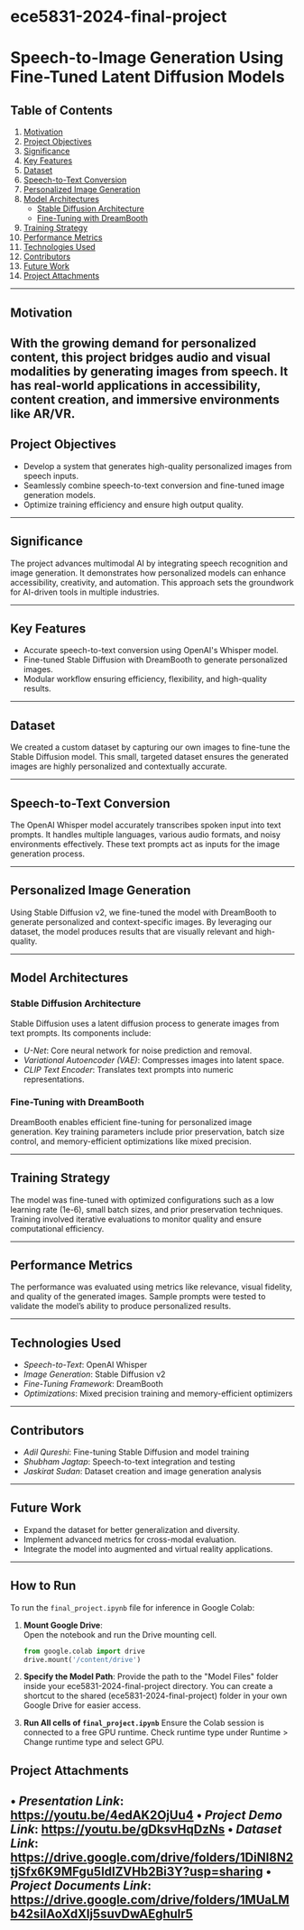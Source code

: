 # ece5831-2024-final-project

# Speech-to-Image Generation Using Fine-Tuned Latent Diffusion Models

## Table of Contents

1. [Motivation](#motivation)  
2. [Project Objectives](#project-objectives)  
3. [Significance](#significance)  
4. [Key Features](#key-features)  
5. [Dataset](#dataset)  
6. [Speech-to-Text Conversion](#speech-to-text-conversion)  
7. [Personalized Image Generation](#personalized-image-generation)  
8. [Model Architectures](#model-architectures)  
    - [Stable Diffusion Architecture](#stable-diffusion-architecture)  
    - [Fine-Tuning with DreamBooth](#fine-tuning-with-dreambooth)  
9. [Training Strategy](#training-strategy)  
10. [Performance Metrics](#performance-metrics)  
11. [Technologies Used](#technologies-used)  
12. [Contributors](#contributors)  
13. [Future Work](#future-work)  
14. [Project Attachments](#project-attachments)  

---

## Motivation  
With the growing demand for personalized content, this project bridges audio and visual modalities by generating images from speech. It has real-world applications in accessibility, content creation, and immersive environments like AR/VR. 
---

## Project Objectives  
- Develop a system that generates high-quality personalized images from speech inputs.  
- Seamlessly combine speech-to-text conversion and fine-tuned image generation models.  
- Optimize training efficiency and ensure high output quality.

---

## Significance  
The project advances multimodal AI by integrating speech recognition and image generation. It demonstrates how personalized models can enhance accessibility, creativity, and automation. This approach sets the groundwork for AI-driven tools in multiple industries.

---

## Key Features  
- Accurate speech-to-text conversion using OpenAI's Whisper model.  
- Fine-tuned Stable Diffusion with DreamBooth to generate personalized images.  
- Modular workflow ensuring efficiency, flexibility, and high-quality results.

---

## Dataset  
We created a custom dataset by capturing our own images to fine-tune the Stable Diffusion model. This small, targeted dataset ensures the generated images are highly personalized and contextually accurate.

---

## Speech-to-Text Conversion  
The OpenAI Whisper model accurately transcribes spoken input into text prompts. It handles multiple languages, various audio formats, and noisy environments effectively. These text prompts act as inputs for the image generation process.

---

## Personalized Image Generation  
Using Stable Diffusion v2, we fine-tuned the model with DreamBooth to generate personalized and context-specific images. By leveraging our dataset, the model produces results that are visually relevant and high-quality.

---

## Model Architectures  

### Stable Diffusion Architecture  
Stable Diffusion uses a latent diffusion process to generate images from text prompts. Its components include:  
- *U-Net*: Core neural network for noise prediction and removal.  
- *Variational Autoencoder (VAE)*: Compresses images into latent space.  
- *CLIP Text Encoder*: Translates text prompts into numeric representations.

### Fine-Tuning with DreamBooth  
DreamBooth enables efficient fine-tuning for personalized image generation. Key training parameters include prior preservation, batch size control, and memory-efficient optimizations like mixed precision.

---

## Training Strategy  
The model was fine-tuned with optimized configurations such as a low learning rate (1e-6), small batch sizes, and prior preservation techniques. Training involved iterative evaluations to monitor quality and ensure computational efficiency.

---

## Performance Metrics  
The performance was evaluated using metrics like relevance, visual fidelity, and quality of the generated images. Sample prompts were tested to validate the model’s ability to produce personalized results.

---

## Technologies Used  
- *Speech-to-Text*: OpenAI Whisper  
- *Image Generation*: Stable Diffusion v2  
- *Fine-Tuning Framework*: DreamBooth  
- *Optimizations*: Mixed precision training and memory-efficient optimizers

---

## Contributors  
- *Adil Qureshi*: Fine-tuning Stable Diffusion and model training
- *Shubham Jagtap*: Speech-to-text integration and testing
- *Jaskirat Sudan*: Dataset creation and image generation analysis  

---

## Future Work  
- Expand the dataset for better generalization and diversity.  
- Implement advanced metrics for cross-modal evaluation.  
- Integrate the model into augmented and virtual reality applications.  

---

## How to Run  
To run the `final_project.ipynb` file for inference in Google Colab:

1. **Mount Google Drive**:  
   Open the notebook and run the Drive mounting cell.  
   ```python
   from google.colab import drive
   drive.mount('/content/drive')
   ```
2. **Specify the Model Path**:
    Provide the path to the "Model Files" folder inside your ece5831-2024-final-project directory.
    You can create a shortcut to the shared (ece5831-2024-final-project) folder in your own Google Drive for easier access.

3. **Run All cells of `final_project.ipynb`**
    Ensure the Colab session is connected to a free GPU runtime.
    Check runtime type under Runtime > Change runtime type and select GPU.
## Project Attachments  
•⁠  ⁠*Presentation Link*: https://youtu.be/4edAK2OjUu4
•⁠  ⁠*Project Demo Link*: https://youtu.be/gDksvHqDzNs
•⁠  ⁠*Dataset Link*: https://drive.google.com/drive/folders/1DiNI8N2tjSfx6K9MFgu5IdIZVHb2Bi3Y?usp=sharing
•⁠  ⁠*Project Documents Link*: https://drive.google.com/drive/folders/1MUaLMb42silAoXdXlj5suvDwAEghulr5 
---
